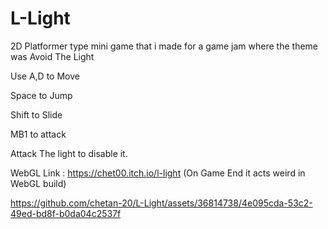 # L-Light

2D Platformer type mini game that i made for a game jam where the theme was
Avoid The Light

Use A,D to Move 

Space to Jump

Shift to Slide

MB1 to attack 

Attack The light to disable it.

WebGL Link : https://chet00.itch.io/l-light
(On Game End it acts weird in WebGL build)

https://github.com/chetan-20/L-Light/assets/36814738/4e095cda-53c2-49ed-bd8f-b0da04c2537f

